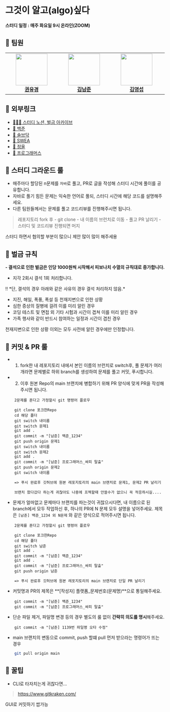 # 그것이 알고(algo)싶다

**스터디 일정 : 매주 화요일 9시 온라인(ZOOM)**


## 🙌 팀원

<table align="center">
    <tr align="center">
        <td style="min-width: 150px;">
            <a href="https://github.com/yukyung531">
              <img src="https://github.com/yukyung531.png" width="100">
              <br />
              <b>권유경</b>
            </a>
        </td>
        <td style="min-width: 150px;">
            <a href="https://github.com/namjunkim12">
              <img src="https://github.com/namjunkim12.png" width="100">
              <br />
              <b>김남준</b>
            </a> 
        </td>
        <td style="min-width: 150px;">
            <a href="https://github.com/youngkimi">
              <img src="https://github.com/youngkimi.png" width="100">
              <br />
              <b>김영섭</b>
            </a>
        </td>
        <td style="min-width: 150px;">
            <a href="https://github.com/YuKyung-Chung">
              <img src="https://github.com/YuKyung-Chung.png" width="100">
              <br />
              <b>정유경</b>
            </a> 
        </td>
        <td style="min-width: 150px;">
            <a href="https://github.com/ms-7365">
              <img src="https://github.com/ms-7365.png" width="100">
              <br />
              <b>현민수</b>
            </a> 
        </td>
    </tr>
</table>

## 🔗 외부링크

- [👨🏻‍💻 스터디 노션, 벌금 아카이브](https://www.notion.so/edujihye21/aa2b5cc104b04bb5b81453ca6dccc502?p=0a38982a05b54586a201896161412407&pm=s)
- [📕 백준](https://www.acmicpc.net/)
- [📕 솔브닥](https://solved.ac/)
- [📕 SWEA](https://swexpertacademy.com/main/main.do)
- [📕 정올](https://www.jungol.co.kr/)
- [📕 프로그래머스](https://school.programmers.co.kr/learn/challenges?order=acceptance_desc)


## 📌 스터디 그라운드 룰

- 매주마다 할당된 n문제를 `자바`로 풀고, PR로 글을 작성해 스터디 시간에 풀이를 공유합니다.
- 자바로 풀기 힘든 문제는 익숙한 언어로 풀되, 스터디 시간에 해당 코드를 설명해주세요.
- 다른 팀원들께서는 문제를 풀고 코드리뷰를 진행해주시면 됩니다.
> 레포지토리 fork 후 - git clone - 내 이름의 브런치로 이동 - 풀고 PR 날리기 - 스터디 및 코드리뷰 진행되면 머지

스터디 하면서 협의할 부분이 많으니 제안 많이 많이 해주세용

## 📌 벌금 규칙

**- 결석으로 인한 벌금은 인당 1000원씩 시작해서 피보나치 수열의 규칙대로 증가합니다.**
- 지각 2회시 결석 1회 처리합니다.
<aside>
‼️ *단, 결석의 경우 아래와 같은 사유의 경우 결석 처리하지 않음.*

- 지진, 해일, 폭풍, 폭설 등 천재지변으로 인한 상황
- 심한 증상의 질병에 걸려 이를 미리 알린 경우
- 코딩 테스트 및 면접 외 기타 시험과 시간이 겹쳐 이를 미리 알린 경우
- 가족 행사와 같이 반드시 참여하는 일정과 시간이 겹친 경우

천재지변으로 인한 상황 이외는 모두 사전에 알린 경우에만 인정합니다.

</aside>

## 📌 커밋 & PR 룰

- 1. fork한 내 레포지토리 내에서 본인 이름의 브런치로 switch후, 풀 문제가 여러개라면 문제별로 하위 branch를 생성하여 문제를 풀고 커밋, 푸시합니다.
- 2. 이후 원본 Repo의 main 브랜치에 병합하기 위해 PR 양식에 맞게 PR을 작성해주시면 됩니다. 

```
    2문제를 푼다고 가정할시 git 명령어 플로우
    
    git clone 포크한Repo
    cd 해당 폴더
    git switch 내이름
    git switch 문제1
    git add .
    git commit -m "[남준] 백준_1234"
    git push origin 문제1 
    git switch 내이름
    git switch 문제2
    git add .
    git commit -m "[남준] 프로그래머스_싸피 탈출"
    git push origin 문제2
    git switch 내이름
    
    => 푸시 완료후 깃허브에 원본 레포지토리의 main 브랜치로 문제1, 문제2 PR 날리기

    브랜치 왔다갔다 하는게 귀찮아도 나중에 프젝할때 안쓸수가 없으니 꼭 적응하시길.... 
```
- 문제가 얼마없고 문제마다 브랜치를 파는것이 귀찮으시다면, 내 이름으로 된 branch에서 모두 작업하신 후, 하나의 PR에 N 문제 모두 설명을 넣어주세요. 제목은 `[남준] 백준_1234 외 N문제` 와 같은 양식으로 적어주시면 됩니다.

```
    2문제를 푼다고 가정할시 git 명령어 플로우
    
    git clone 포크한Repo
    cd 해당 폴더
    git switch 남준
    git add .
    git commit -m "[남준] 백준_1234"
    git add .
    git commit -m "[남준] 프로그래머스_싸피 탈출"
    git push origin 남준
    
    => 푸시 완료후 깃허브에 원본 레포지토리의 main 브랜치로 단일 PR 날리기
```


- 커밋명과 PR의 제목은 **[작성자] 플랫폼_문제번호(문제명)**으로 통일해주세요.

```
    git commit -m "[남준] 백준_1234"
    git commit -m "[남준] 프로그래머스_싸피 탈출"
```

- 단순 파일 제거, 파일명 변경 등의 경우 별도의 룰 없이 **간략히 의도를 명시**해주세요.
```
    git commit -m "[남준] 1139번 파일명 오타 수정"
```

- main 브랜치의 변동으로 commit, push 할떄 pull 먼저 받으라는 명령어가 뜨는 경우

```bash
    git pull origin main
```

## 📌 꿀팁

- CLI로 타자치는게 귀찮다면...
> https://www.gitkraken.com/

GUI로 커밋하기 쌉가능

